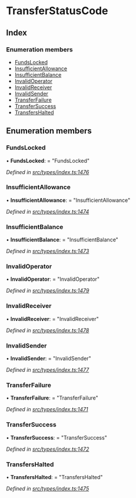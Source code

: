 # TransferStatusCode

## Index

### Enumeration members

* [FundsLocked]()
* [InsufficientAllowance]()
* [InsufficientBalance]()
* [InvalidOperator]()
* [InvalidReceiver]()
* [InvalidSender]()
* [TransferFailure]()
* [TransferSuccess]()
* [TransfersHalted]()

## Enumeration members

### FundsLocked

• **FundsLocked**: = "FundsLocked"

_Defined in_ [_src/types/index.ts:1476_](https://github.com/PolymathNetwork/polymath-sdk/blob/550676f/src/types/index.ts#L1476)

### InsufficientAllowance

• **InsufficientAllowance**: = "InsufficientAllowance"

_Defined in_ [_src/types/index.ts:1474_](https://github.com/PolymathNetwork/polymath-sdk/blob/550676f/src/types/index.ts#L1474)

### InsufficientBalance

• **InsufficientBalance**: = "InsufficientBalance"

_Defined in_ [_src/types/index.ts:1473_](https://github.com/PolymathNetwork/polymath-sdk/blob/550676f/src/types/index.ts#L1473)

### InvalidOperator

• **InvalidOperator**: = "InvalidOperator"

_Defined in_ [_src/types/index.ts:1479_](https://github.com/PolymathNetwork/polymath-sdk/blob/550676f/src/types/index.ts#L1479)

### InvalidReceiver

• **InvalidReceiver**: = "InvalidReceiver"

_Defined in_ [_src/types/index.ts:1478_](https://github.com/PolymathNetwork/polymath-sdk/blob/550676f/src/types/index.ts#L1478)

### InvalidSender

• **InvalidSender**: = "InvalidSender"

_Defined in_ [_src/types/index.ts:1477_](https://github.com/PolymathNetwork/polymath-sdk/blob/550676f/src/types/index.ts#L1477)

### TransferFailure

• **TransferFailure**: = "TransferFailure"

_Defined in_ [_src/types/index.ts:1471_](https://github.com/PolymathNetwork/polymath-sdk/blob/550676f/src/types/index.ts#L1471)

### TransferSuccess

• **TransferSuccess**: = "TransferSuccess"

_Defined in_ [_src/types/index.ts:1472_](https://github.com/PolymathNetwork/polymath-sdk/blob/550676f/src/types/index.ts#L1472)

### TransfersHalted

• **TransfersHalted**: = "TransfersHalted"

_Defined in_ [_src/types/index.ts:1475_](https://github.com/PolymathNetwork/polymath-sdk/blob/550676f/src/types/index.ts#L1475)


